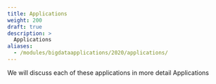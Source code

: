 ```yaml
---
title: Applications
weight: 200 
draft: true
description: >
  Applications
aliases:
  - /modules/bigdataapplications/2020/applications/
---
```


We will discuss each of these applications in more detail Applications
